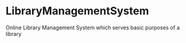 # LibraryManagementSystem
Online Library Management System which serves basic purposes of a library 
